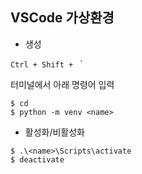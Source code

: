 ## VSCode 가상환경

- 생성 <br/>

`Ctrl + Shift + ` `

터미널에서 아래 명령어 입력

```
$ cd
$ python -m venv <name>
```

- 활성화/비활성화
```
$ .\<name>\Scripts\activate
$ deactivate
```
